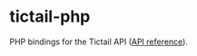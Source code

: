 tictail-php
==============

PHP bindings for the Tictail API ([API reference](https://tictail.com/developers/documentation/api-reference/)).
